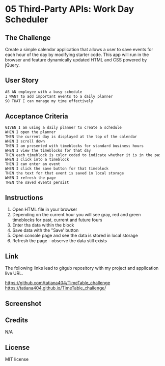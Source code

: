 # 05 Third-Party APIs: Work Day Scheduler

## The Challenge

Create a simple calendar application that allows a user to save events for each hour of the day by modifying starter code. This app will run in the browser and feature dynamically updated HTML and CSS powered by jQuery.


## User Story

```md
AS AN employee with a busy schedule
I WANT to add important events to a daily planner
SO THAT I can manage my time effectively
```

## Acceptance Criteria

```md
GIVEN I am using a daily planner to create a schedule
WHEN I open the planner
THEN the current day is displayed at the top of the calendar
WHEN I scroll down
THEN I am presented with timeblocks for standard business hours
WHEN I view the timeblocks for that day
THEN each timeblock is color coded to indicate whether it is in the past, present, or future
WHEN I click into a timeblock
THEN I can enter an event
WHEN I click the save button for that timeblock
THEN the text for that event is saved in local storage
WHEN I refresh the page
THEN the saved events persist
```
## Instructions
1. Open HTML file in your browser
2. Depending on the current hour you will see gray, red and green timeblocks  for past, current and future fours 
3. Enter tha data within the block
4. Save data with the "Save' button
5. Open console page and see the data is stored in local storage
6. Refresh the page - observe the data still exists

## Link 

The following links lead to gitgub repository with my project and application live URL.

https://github.com/tatiana404/TimeTable_challenge
https://tatiana404.github.io/TimeTable_challenge/
## Screenshot


## Credits
N/A

## License
MIT license 